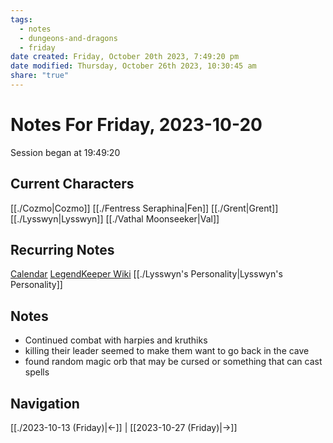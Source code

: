 ```yaml
---
tags:
  - notes
  - dungeons-and-dragons
  - friday
date created: Friday, October 20th 2023, 7:49:20 pm
date modified: Thursday, October 26th 2023, 10:30:45 am
share: "true"
---
```


# Notes For Friday, 2023-10-20
Session began at 19:49:20
## Current Characters
[[./Cozmo|Cozmo]]
[[./Fentress Seraphina|Fen]]
[[./Grent|Grent]]
[[./Lysswyn|Lysswyn]]
[[./Vathal Moonseeker|Val]]
## Recurring Notes
[Calendar](https://app.fantasy-calendar.com/calendars/6f02c48e5c62fc52dd885ff64676e197)
[LegendKeeper Wiki](https://app.legendkeeper.com/a/worlds/cl9i3wvwfuxpk0990vdj471tg/cl9i3xygz000d0288hoamypix)
[[./Lysswyn's Personality|Lysswyn's Personality]]
## Notes
- Continued combat with harpies and kruthiks
- killing their leader seemed to make them want to go back in the cave
- found random magic orb that may be cursed or something that can cast spells
## Navigation
[[./2023-10-13 (Friday)|←]] | [[2023-10-27 (Friday)|→]]